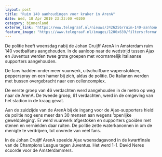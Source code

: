 ```yaml
---
layout: post
title: "Ruim 140 aanhoudingen voor kraker in ArenA"
date: Wed, 10 Apr 2019 23:23:00 +0200
category: binnenland
externe_link: "https://www.telegraaf.nl/nieuws/3426256/ruim-140-aanhoudingen-voor-kraker-in-aren-a"
feature_image: "https://www.telegraaf.nl/images/1200x630/filters:format(jpeg):quality(80)/cdn-kiosk-api.telegraaf.nl/d3ef6b54-5bd6-11e9-9a52-0218eaf05005.jpg"
---
```


<p class="intro">De politie heeft woensdag nabij de Johan Cruijff ArenA in Amsterdam ruim 140 voetbalfans aangehouden. In de aanloop naar de wedstrijd tussen Ajax en Juventus werden twee grote groepen met voornamelijk Italiaanse supporters aangehouden.</p> <p>De fans hadden onder meer vuurwerk, uitschuifbare wapenstokken, pepperspray en een hamer bij zich, aldus de politie. De Italianen werden met bussen overgebracht naar een cellencomplex.</p><p>De eerste groep van 46 verdachten werd aangehouden in de metro op weg naar de ArenA. De tweede groep, 61 verdachten, werd in de omgeving van het stadion in de kraag gevat.</p><p>Aan de zuidzijde van de ArenA bij de ingang voor de Ajax-supporters hield de politie nog eens meer dan 30 mensen aan wegens ’openlijke geweldpleging’. Er werd vuurwerk afgestoken en supporters gooiden met stenen en vernielden daar ruiten. De politie zette waterkanonnen in om de menigte te verdrijven, tot onvrede van veel fans.</p><p>In de Johan Cruijff ArenA speelde Ajax woensdagavond in de kwartfinale van de Champions League tegen Juventus. Het werd 1-1. David Neres scoorde voor de Amsterdammers.</p>
